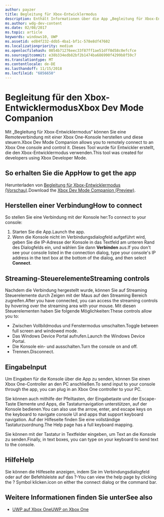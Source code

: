 ```yaml
---
author: payzer
title: Begleitung für Xbox-Entwicklermodus
description: Enthält Informationen über die App „Begleitung für Xbox-Entwicklermodus“.
ms.author: wdg-dev-content
ms.date: 02/08/2017
ms.topic: article
keywords: windows10, UWP
ms.assetid: ed84f232-ddb5-4ba1-bf1c-578e8df47602
ms.localizationpriority: medium
ms.openlocfilehash: 0054b71276eec33f87ff1ae51dff0d58c0efcfce
ms.sourcegitcommit: e38b334edb82bf2b1474ba686990f4299b8f59c7
ms.translationtype: MT
ms.contentlocale: de-DE
ms.lasthandoff: 11/15/2018
ms.locfileid: "6856650"
---
```

# <a name="xbox-dev-mode-companion"></a><span data-ttu-id="425d8-104">Begleitung für den Xbox-Entwicklermodus</span><span class="sxs-lookup"><span data-stu-id="425d8-104">Xbox Dev Mode Companion</span></span>

<span data-ttu-id="425d8-105">Mit „Begleitung für Xbox-Entwicklermodus“ können Sie eine Remoteverbindung mit einer Xbox One-Konsole herstellen und diese steuern.</span><span class="sxs-lookup"><span data-stu-id="425d8-105">Xbox Dev Mode Companion allows you to remotely connect to an Xbox One console and control it.</span></span> <span data-ttu-id="425d8-106">Dieses Tool wurde für Entwickler erstellt, die den Xbox-Entwicklermodus verwenden.</span><span class="sxs-lookup"><span data-stu-id="425d8-106">This tool was created for developers using Xbox Developer Mode.</span></span>

## <a name="how-to-get-the-app"></a><span data-ttu-id="425d8-107">So erhalten Sie die App</span><span class="sxs-lookup"><span data-stu-id="425d8-107">How to get the app</span></span>  
<span data-ttu-id="425d8-108">Herunterladen von [Begleitung für Xbox-Entwicklermodus (Vorschau)](https://www.microsoft.com/store/p/xbox-dev-mode-companion/9nblggh519cp).</span><span class="sxs-lookup"><span data-stu-id="425d8-108">Download the [Xbox Dev Mode Companion (Preview)](https://www.microsoft.com/store/p/xbox-dev-mode-companion/9nblggh519cp).</span></span>

## <a name="how-to-connect"></a><span data-ttu-id="425d8-109">Herstellen einer Verbindung</span><span class="sxs-lookup"><span data-stu-id="425d8-109">How to connect</span></span>   
<span data-ttu-id="425d8-110">So stellen Sie eine Verbindung mit der Konsole her:</span><span class="sxs-lookup"><span data-stu-id="425d8-110">To connect to your console:</span></span>

1. <span data-ttu-id="425d8-111">Starten Sie die App.</span><span class="sxs-lookup"><span data-stu-id="425d8-111">Launch the app.</span></span>   
2. <span data-ttu-id="425d8-112">Wenn die Konsole nicht im Verbindungsdialogfeld aufgeführt wird, geben Sie die IP-Adresse der Konsole in das Textfeld am unteren Rand des Dialogfelds ein, und wählen Sie dann **Verbinden** aus.</span><span class="sxs-lookup"><span data-stu-id="425d8-112">If you don't see your console listed in the connection dialog, type your console's IP address in the text box at the bottom of the dialog, and then select **Connect**.</span></span>

## <a name="streaming-controls"></a><span data-ttu-id="425d8-113">Streaming-Steuerelemente</span><span class="sxs-lookup"><span data-stu-id="425d8-113">Streaming controls</span></span>
<span data-ttu-id="425d8-114">Nachdem die Verbindung hergestellt wurde, können Sie auf Streaming Steuerelemente durch Zeigen mit der Maus auf den Streaming Bereich zugreifen.</span><span class="sxs-lookup"><span data-stu-id="425d8-114">After you have connected, you can access the streaming controls by hovering over the streaming area with your mouse.</span></span> <span data-ttu-id="425d8-115">Mit diesen Steuerelementen haben Sie folgende Möglichkeiten:</span><span class="sxs-lookup"><span data-stu-id="425d8-115">These controls allow you to:</span></span>
* <span data-ttu-id="425d8-116">Zwischen Vollbildmodus und Fenstermodus umschalten.</span><span class="sxs-lookup"><span data-stu-id="425d8-116">Toggle between full screen and windowed mode.</span></span>
* <span data-ttu-id="425d8-117">Das Windows Device Portal aufrufen.</span><span class="sxs-lookup"><span data-stu-id="425d8-117">Launch the Windows Device Portal.</span></span>
* <span data-ttu-id="425d8-118">Die Konsole ein- und ausschalten.</span><span class="sxs-lookup"><span data-stu-id="425d8-118">Turn the console on and off.</span></span>
* <span data-ttu-id="425d8-119">Trennen.</span><span class="sxs-lookup"><span data-stu-id="425d8-119">Disconnect.</span></span>

## <a name="input"></a><span data-ttu-id="425d8-120">Eingabe</span><span class="sxs-lookup"><span data-stu-id="425d8-120">Input</span></span>
<span data-ttu-id="425d8-121">Um Eingaben für die Konsole über die App zu senden, können Sie einen Xbox One-Controller an den PC anschließen.</span><span class="sxs-lookup"><span data-stu-id="425d8-121">To send input to your console through the app, you can plug in an Xbox One controller to your PC.</span></span>   
    
<span data-ttu-id="425d8-122">Sie können auch mithilfe der Pfeiltasten, der Eingabetaste und der Escape-Taste Elemente und Apps, die Tastaturnavigation unterstützen, auf der Konsole bedienen.</span><span class="sxs-lookup"><span data-stu-id="425d8-122">You can also use the arrow, enter, and escape keys on the keyboard to navigate console UI and apps that support keyboard navigation.</span></span> <span data-ttu-id="425d8-123">Auf der Hilfeseite finden Sie eine vollständige Tastaturzuordnung.</span><span class="sxs-lookup"><span data-stu-id="425d8-123">The Help page has a full keyboard mapping.</span></span>   
   
<span data-ttu-id="425d8-124">Sie können mit der Tastatur in Textfelder eingeben, um Text an die Konsole zu senden.</span><span class="sxs-lookup"><span data-stu-id="425d8-124">Finally, in text boxes, you can type on your keyboard to send text to the console.</span></span>   

## <a name="help"></a><span data-ttu-id="425d8-125">Hilfe</span><span class="sxs-lookup"><span data-stu-id="425d8-125">Help</span></span>
<span data-ttu-id="425d8-126">Sie können die Hilfeseite anzeigen, indem Sie im Verbindungsdialogfeld oder auf der Befehlsleiste auf das ?-</span><span class="sxs-lookup"><span data-stu-id="425d8-126">You can view the help page by clicking the ?</span></span> <span data-ttu-id="425d8-127">Symbol klicken.</span><span class="sxs-lookup"><span data-stu-id="425d8-127">icon on either the connect dialog or the command bar.</span></span>

## <a name="see-also"></a><span data-ttu-id="425d8-128">Weitere Informationen finden Sie unter</span><span class="sxs-lookup"><span data-stu-id="425d8-128">See also</span></span>
- [<span data-ttu-id="425d8-129">UWP auf Xbox One</span><span class="sxs-lookup"><span data-stu-id="425d8-129">UWP on Xbox One</span></span>](index.md)
